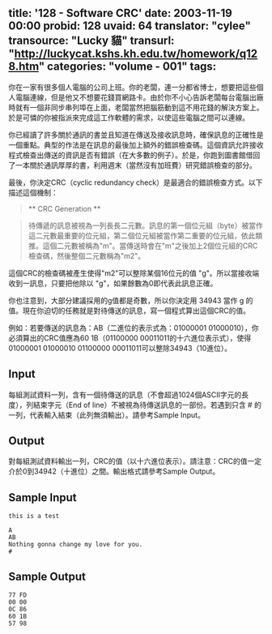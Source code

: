 title: '128 - Software CRC'
date: 2003-11-19 00:00
probid: 128
uvaid: 64
translator: "cylee"
transource: "Lucky 貓"
transurl: "http://luckycat.kshs.kh.edu.tw/homework/q128.htm"
categories: "volume - 001"
tags:
---

你在一家有很多個人電腦的公司上班。你的老闆，連一分都省博士，想要把這些個人電腦連線，但是他又不想要花錢買網路卡。由於你不小心告訴老闆每台電腦出廠時就有一個非同步串列埠在上面，老闆當然把腦筋動到這不用花錢的解決方案上。於是可憐的你被指派來完成這工作軟體的需求，以使這些電腦之間可以連線。

你已經讀了許多關於通訊的書並且知道在傳送及接收訊息時，確保訊息的正確性是一個重點。典型的作法是在訊息的最後加上額外的錯誤檢查碼。這個資訊允許接收程式檢查出傳送的資訊是否有錯誤（在大多數的例子）。於是，你跑到圖書館借回了一本關於通訊厚厚的書，利用週末（當然沒有加班費）研究錯誤檢查的部分。

最後，你決定CRC（cyclic redundancy check）是最適合的錯誤檢查方式。以下描述這個機制：

> ** CRC Generation **

> 待傳遞的訊息被視為一列長長二元數。訊息的第一個位元組（byte）被當作這二元數最重要的位元組，第二個位元組被當作第二重要的位元組，依此類推。這個二元數被稱為"m"。當傳送時會在"m"之後加上2個位元組的CRC檢查碼，然後整個二元數稱為"m2"。

這個CRC的檢查碼被產生使得"m2"可以整除某個16位元的值 "g"。所以當接收端收到一訊息，只要把他除以 "g"，如果餘數為0即代表此訊息正確。

你也注意到，大部分建議採用的g值都是奇數，所以你決定用 34943 當作 g 的值。現在你迫切的任務就是對待傳送的訊息，寫一個程式算出這個CRC的值。

例如：若要傳送的訊息為：AB（二進位的表示式為：01000001 01000010），你必須算出的CRC值應為60 1B（01100000 00011011的十六進位表示式），使得 01000001 01000010 01100000 00011011可以整除34943（10進位）。

<!-- more -->

## Input ##

每組測試資料一列，含有一個待傳送的訊息（不會超過1024個ASCII字元的長度），列結束字元（End of line）不被視為待傳送訊息的一部份。若遇到只含 # 的一列，代表輸入結束（此列無須輸出）。請參考Sample Input。

## Output ##

對每組測試資料輸出一列，CRC的值（以十六進位表示）。請注意：CRC的值一定介於0到34942（十進位）之間。輸出格式請參考Sample Output。
## Sample Input ##

	this is a test

	A
	AB
	Nothing gonna change my love for you.
	#
	
## Sample Output ##

	77 FD
	00 00
	0C 86
	60 1B
	57 98